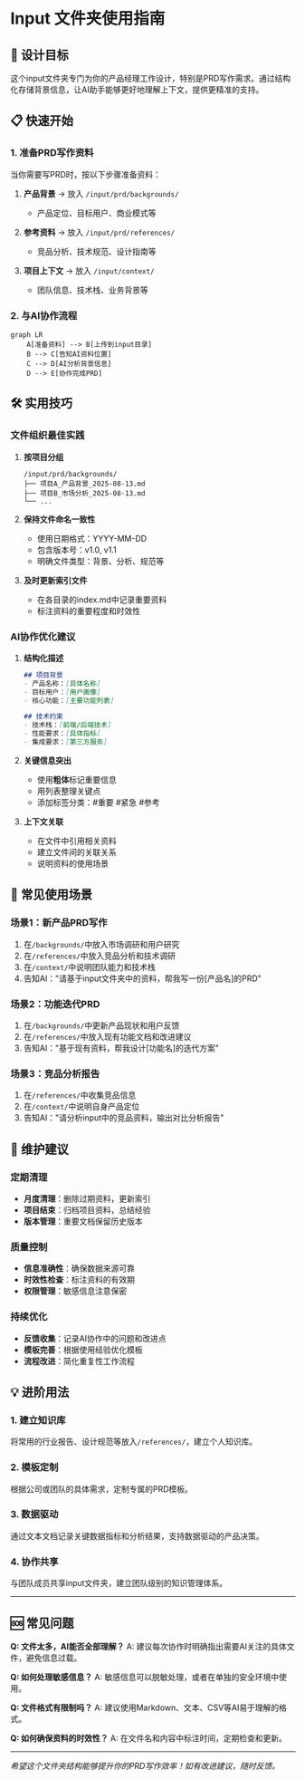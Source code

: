 # Input 文件夹使用指南

## 🎯 设计目标

这个input文件夹专门为你的产品经理工作设计，特别是PRD写作需求。通过结构化存储背景信息，让AI助手能够更好地理解上下文，提供更精准的支持。

## 📋 快速开始

### 1. 准备PRD写作资料
当你需要写PRD时，按以下步骤准备资料：

1. **产品背景** → 放入 `/input/prd/backgrounds/`
   - 产品定位、目标用户、商业模式等
   
2. **参考资料** → 放入 `/input/prd/references/`
   - 竞品分析、技术规范、设计指南等
   
3. **项目上下文** → 放入 `/input/context/`
   - 团队信息、技术栈、业务背景等

### 2. 与AI协作流程

```mermaid
graph LR
    A[准备资料] --> B[上传到input目录]
    B --> C[告知AI资料位置]
    C --> D[AI分析背景信息]
    D --> E[协作完成PRD]
```

## 🛠️ 实用技巧

### 文件组织最佳实践

1. **按项目分组**
   ```
   /input/prd/backgrounds/
   ├── 项目A_产品背景_2025-08-13.md
   ├── 项目B_市场分析_2025-08-13.md
   └── ...
   ```

2. **保持文件命名一致性**
   - 使用日期格式：YYYY-MM-DD
   - 包含版本号：v1.0, v1.1
   - 明确文件类型：背景、分析、规范等

3. **及时更新索引文件**
   - 在各目录的index.md中记录重要资料
   - 标注资料的重要程度和时效性

### AI协作优化建议

1. **结构化描述**
   ```markdown
   ## 项目背景
   - 产品名称：[具体名称]
   - 目标用户：[用户画像]
   - 核心功能：[主要功能列表]
   
   ## 技术约束
   - 技术栈：[前端/后端技术]
   - 性能要求：[具体指标]
   - 集成要求：[第三方服务]
   ```

2. **关键信息突出**
   - 使用**粗体**标记重要信息
   - 用列表整理关键点
   - 添加标签分类：#重要 #紧急 #参考

3. **上下文关联**
   - 在文件中引用相关资料
   - 建立文件间的关联关系
   - 说明资料的使用场景

## 📝 常见使用场景

### 场景1：新产品PRD写作
1. 在`/backgrounds/`中放入市场调研和用户研究
2. 在`/references/`中放入竞品分析和技术调研
3. 在`/context/`中说明团队能力和技术栈
4. 告知AI："请基于input文件夹中的资料，帮我写一份[产品名]的PRD"

### 场景2：功能迭代PRD
1. 在`/backgrounds/`中更新产品现状和用户反馈
2. 在`/references/`中放入现有功能文档和改进建议
3. 告知AI："基于现有资料，帮我设计[功能名]的迭代方案"

### 场景3：竞品分析报告
1. 在`/references/`中收集竞品信息
2. 在`/context/`中说明自身产品定位
3. 告知AI："请分析input中的竞品资料，输出对比分析报告"

## 🔄 维护建议

### 定期清理
- **月度清理**：删除过期资料，更新索引
- **项目结束**：归档项目资料，总结经验
- **版本管理**：重要文档保留历史版本

### 质量控制
- **信息准确性**：确保数据来源可靠
- **时效性检查**：标注资料的有效期
- **权限管理**：敏感信息注意保密

### 持续优化
- **反馈收集**：记录AI协作中的问题和改进点
- **模板完善**：根据使用经验优化模板
- **流程改进**：简化重复性工作流程

## 💡 进阶用法

### 1. 建立知识库
将常用的行业报告、设计规范等放入`/references/`，建立个人知识库。

### 2. 模板定制
根据公司或团队的具体需求，定制专属的PRD模板。

### 3. 数据驱动
通过文本文档记录关键数据指标和分析结果，支持数据驱动的产品决策。

### 4. 协作共享
与团队成员共享input文件夹，建立团队级别的知识管理体系。

---

## 🆘 常见问题

**Q: 文件太多，AI能否全部理解？**
A: 建议每次协作时明确指出需要AI关注的具体文件，避免信息过载。

**Q: 如何处理敏感信息？**
A: 敏感信息可以脱敏处理，或者在单独的安全环境中使用。

**Q: 文件格式有限制吗？**
A: 建议使用Markdown、文本、CSV等AI易于理解的格式。

**Q: 如何确保资料的时效性？**
A: 在文件名和内容中标注时间，定期检查和更新。

---

*希望这个文件夹结构能够提升你的PRD写作效率！如有改进建议，随时反馈。*